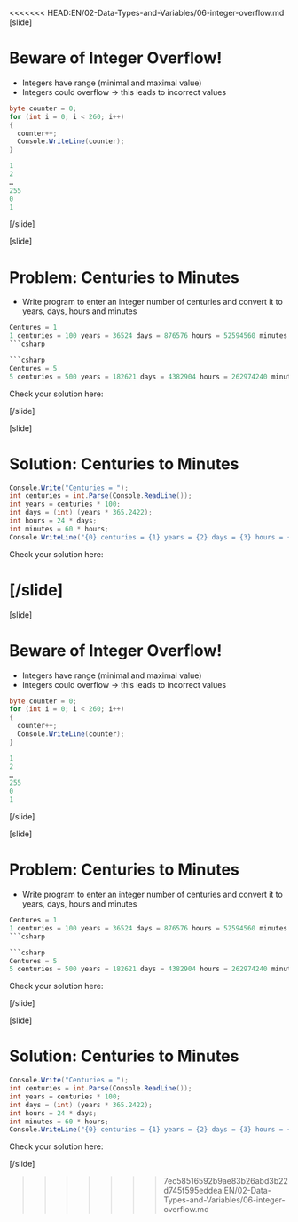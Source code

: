 <<<<<<< HEAD:EN/02-Data-Types-and-Variables/06-integer-overflow.md
[slide]
# Beware of Integer Overflow!
- Integers have range (minimal and maximal value)
- Integers could overflow -> this leads to incorrect values
```csharp
byte counter = 0;
for (int i = 0; i < 260; i++)
{
  counter++;
  Console.WriteLine(counter);
}

```

```csharp
1
2
…
255
0
1
```
[/slide]

[slide]
# Problem: Centuries to Minutes
- Write program to enter an integer number of centuries and convert it to years, days, hours and minutes

```csharp
Centures = 1
1 centuries = 100 years = 36524 days = 876576 hours = 52594560 minutes
```csharp

```csharp
Centures = 5
5 centuries = 500 years = 182621 days = 4382904 hours = 262974240 minutes
```
Check your solution here:

[/slide]

[slide]
# Solution: Centuries to Minutes
```csharp
Console.Write("Centuries = ");
int centuries = int.Parse(Console.ReadLine());
int years = centuries * 100;
int days = (int) (years * 365.2422); 
int hours = 24 * days;
int minutes = 60 * hours;
Console.WriteLine("{0} centuries = {1} years = {2} days = {3} hours = {4} minutes", centuries, years, days, hours, minutes);

```
Check your solution here: 

[/slide]
=======
[slide]
# Beware of Integer Overflow!
- Integers have range (minimal and maximal value)
- Integers could overflow -> this leads to incorrect values
```csharp
byte counter = 0;
for (int i = 0; i < 260; i++)
{
  counter++;
  Console.WriteLine(counter);
}

```

```csharp
1
2
…
255
0
1
```
[/slide]

[slide]
# Problem: Centuries to Minutes
- Write program to enter an integer number of centuries and convert it to years, days, hours and minutes

```csharp
Centures = 1
1 centuries = 100 years = 36524 days = 876576 hours = 52594560 minutes
```csharp

```csharp
Centures = 5
5 centuries = 500 years = 182621 days = 4382904 hours = 262974240 minutes
```
Check your solution here:

[/slide]

[slide]
# Solution: Centuries to Minutes
```csharp
Console.Write("Centuries = ");
int centuries = int.Parse(Console.ReadLine());
int years = centuries * 100;
int days = (int) (years * 365.2422); 
int hours = 24 * days;
int minutes = 60 * hours;
Console.WriteLine("{0} centuries = {1} years = {2} days = {3} hours = {4} minutes", centuries, years, days, hours, minutes);

```
Check your solution here: 

[/slide]
>>>>>>> 7ec58516592b9ae83b26abd3b22d745f595eddea:EN/02-Data-Types-and-Variables/06-integer-overflow.md

